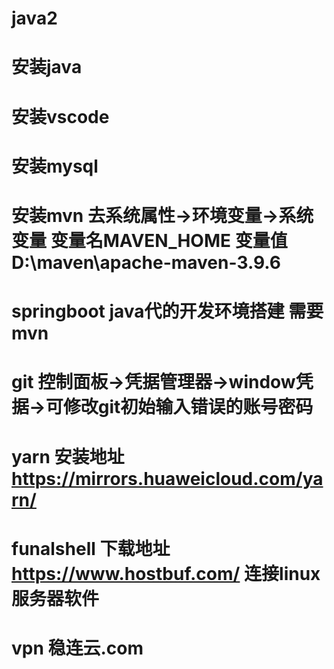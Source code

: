 # java2
# 安装java
# 安装vscode
# 安装mysql
# 安装mvn 去系统属性→环境变量→系统变量 变量名MAVEN_HOME  变量值D:\maven\apache-maven-3.9.6
# springboot java代的开发环境搭建 需要mvn
# git 控制面板→凭据管理器→window凭据→可修改git初始输入错误的账号密码
# yarn 安装地址 https://mirrors.huaweicloud.com/yarn/
# funalshell 下载地址 https://www.hostbuf.com/ 连接linux服务器软件
# vpn  稳连云.com